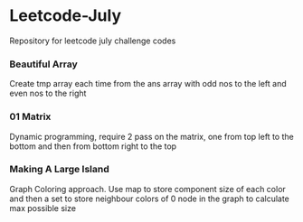 # Leetcode-July
Repository for leetcode july challenge codes


### Beautiful Array

Create tmp array each time from the ans array with odd nos to the left and even nos to the right

### 01 Matrix

Dynamic programming, require 2 pass on the matrix, one from top left to the bottom and then from bottom right to the top

### Making A Large Island

Graph Coloring approach. Use map to store component size of each color and then a set to store neighbour colors of 0 node in the graph to calculate max possible size
